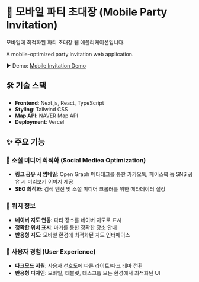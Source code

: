 #  🎉 모바일 파티 초대장 (Mobile Party Invitation)
모바일에 최적화된 파티 초대장 웹 애플리케이션입니다.

A mobile-optimized party invitation web application.

▶️ Demo: [Mobile Invitation Demo](https://mobile-invitation-rouge.vercel.app/)

## 🛠️ 기술 스택

- **Frontend**: Next.js, React, TypeScript
- **Styling**: Tailwind CSS
- **Map API**: NAVER Map API
- **Deployment**: Vercel

## ✨ 주요 기능

### 🔗 소셜 미디어 최적화 (Social Mediea Optimization)
- **링크 공유 시 썸네일**: Open Graph 메타태그를 통한 카카오톡, 페이스북 등 SNS 공유 시 미리보기 이미지 제공
- **SEO 최적화**: 검색 엔진 및 소셜 미디어 크롤러를 위한 메타데이터 설정

### 📍 위치 정보 
- **네이버 지도 연동**: 파티 장소를 네이버 지도로 표시
- **정확한 위치 표시**: 마커를 통한 정확한 장소 안내
- **반응형 지도**: 모바일 환경에 최적화된 지도 인터페이스
  
### 📱 사용자 경험 (User Experience)
- **다크모드 지원**: 사용자 선호도에 따른 라이트/다크 테마 전환
- **반응형 디자인**: 모바일, 태블릿, 데스크톱 모든 환경에서 최적화된 UI


